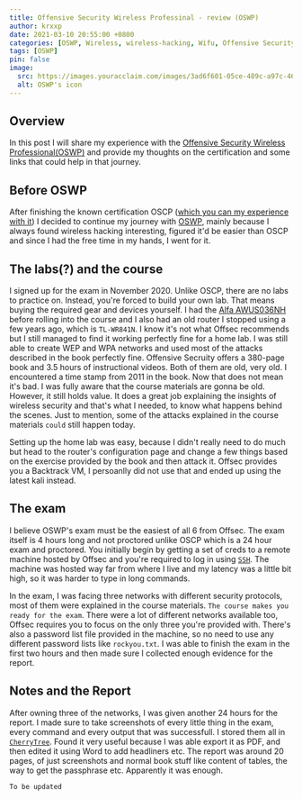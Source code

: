 ```yaml
---
title: Offensive Security Wireless Professinal - review (OSWP) 
author: krxxp 
date: 2021-03-10 20:55:00 +0800
categories: [OSWP, Wireless, wireless-hacking, Wifu, Offensive Security]
tags: [OSWP]
pin: false 
image:
  src: https://images.youracclaim.com/images/3ad6f601-05ce-489c-a97c-462b55957833/linkedin_thumb_WiFu-OSWP-badge.png
  alt: OSWP's icon
---
```

## Overview
In this post I will share my experience with the [Offensive Security Wireless Professional(OSWP)](https://www.offensive-security.com/wifu-oswp/) and provide my thoughts on the certification and some links that could help in that journey. 

## Before OSWP

After finishing the known certification OSCP ([which you can my experience with it](https://xd3m0n.xyz/posts/OSCP-PEN200/)) I decided to continue my journey with [OSWP](https://www.offensive-security.com/wifu-oswp/), mainly because I always found wireless hacking interesting, figured it'd be easier than OSCP and since I had the free time in my hands, I went for it.

## The labs(?) and the course

I signed up for the exam in November 2020. Unlike OSCP, there are no labs to practice on. Instead, you're forced to build your own lab. That means buying the required gear and devices yourself. I had the [Alfa AWUS036NH](https://www.amazon.com/Alfa-AWUS036NH-802-11g-Wireless-Long-Range) before rolling into the course and I also had an old router I stopped using a few years ago, which is ``TL-WR841N``. I know it's not what Offsec recommends but I still managed to find it working perfectly fine for a home lab. I was still able to create WEP and WPA networks and used most of the attacks described in the book perfectly fine. 
Offensive Secruity offers a 380-page book and 3.5 hours of instructional videos. Both of them are old, very old. I encountered a time stamp from 2011 in the book. Now that does not mean it's bad. I was fully aware that the course materials are gonna be old. However, it still holds value. It does a great job explaining the insights of wireless security and that's what I needed, to know what happens behind the scenes. Just to mention, some of the attacks explained in the course materials ``could`` still happen today. 

Setting up the home lab was easy, because I didn't really need to do much but head to the router's configuration page and change a few things based on the exercise provided by the book and then attack it. Offsec provides you a Backtrack VM, I persoanlly did not use that and ended up using the latest kali instead.


## The exam 

I believe OSWP's exam must be the easiest of all 6 from Offsec. The exam itself is 4 hours long and not proctored unlike OSCP which is a 24 hour exam and proctored. You initially begin by getting a set of creds to a remote machine hosted by Offsec and you're required to log in using [``SSH``](https://linux.die.net/man/1/ssh). The machine was hosted way far from where I live and my latency was a little bit high, so it was harder to type in long commands.

In the exam, I was facing three networks with different security protocols, most of them were explained in the course materials. ``The course makes you ready for the exam``. There were a lot of different networks available too, Offsec requires you to focus on the only three you're provided with. There's also a password list file provided in the machine, so no need to use any different password lists like ``rockyou.txt``. I was able to finish the exam in the first two hours and then made sure I collected enough evidence for the report.

## Notes and the Report 
After owning three of the networks, I was given another 24 hours for the report. I made sure to take screenshots of every little thing in the exam, every command and every output that was successfull. I stored them all in [``CherryTree``](https://www.giuspen.com/cherrytree/). Found it very useful because I was able export it as PDF, and then edited it using Word to add headliners etc. The report was around 20 pages, of just screenshots and normal book stuff like content of tables, the way to get the passphrase etc. Apparently it was enough.


`` To be updated ``


